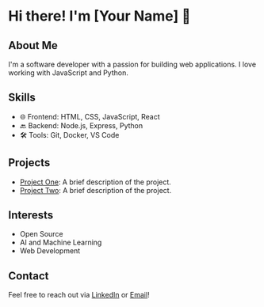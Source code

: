 # Hi there! I'm [Your Name] 👋

## About Me
I'm a software developer with a passion for building web applications. I love working with JavaScript and Python.

## Skills
- 🌐 Frontend: HTML, CSS, JavaScript, React
- 🔙 Backend: Node.js, Express, Python
- 🛠️ Tools: Git, Docker, VS Code

## Projects
- [Project One](https://github.com/username/project-one): A brief description of the project.
- [Project Two](https://github.com/username/project-two): A brief description of the project.

## Interests
- Open Source
- AI and Machine Learning
- Web Development

## Contact
Feel free to reach out via [LinkedIn](https://www.linkedin.com/in/yourprofile) or [Email](mailto:youremail@example.com)!
